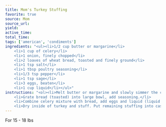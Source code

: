 ```yaml
---
title: Mom's Turkey Stuffing
favorite: true
source: Mom
source_url: 
yield: 
active_time: 
total_time: 
tags: ['american', 'condiments']
ingredients: "<ul><li>1/2 cup butter or margarine</li>
	<li>1 cup of celery</li>
	<li>1 onion, finely chopped</li>
	<li>2 loaves of wheat bread, toasted and finely ground</li>
	<li>1 tsp salt</li>
	<li>1 tbsp poultry seasoning</li>
	<li>1/3 tsp pepper</li>
	<li>1 tsp sage</li>
	<li>3 eggs, beaten</li>
	<li>1 cup liquid</li></ul>"
instructions: "<ol><li>Melt butter or margarine and slowly simmer the celery and onions.</li>
	<li>Grate bread (toasted) into large bowl, add seasoning.</li>
	<li>Combine celery mixture with bread, add eggs and liquid (liquid could be added to celery mixture to warm). Toss lightly until all ingredients are blended.</li>
	<li>Dry inside of turkey and stuff. Put remaining stuffing into casserole.</li></ol>"
---
```

For 15 - 18 lbs